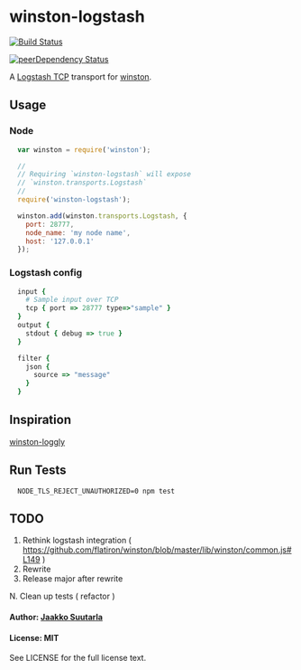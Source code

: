 # winston-logstash

[![Build Status](https://travis-ci.org/jaakkos/winston-logstash.png?branch=master)](https://travis-ci.org/jaakkos/winston-logstash)

[![peerDependency Status](https://david-dm.org/jaakkos/winston-logstash/peer-status.svg)](https://david-dm.org/jaakkos/winston-logstash#info=peerDependencies)

A [Logstash TCP][0] transport for [winston][1].

## Usage

### Node

``` js
  var winston = require('winston');

  //
  // Requiring `winston-logstash` will expose
  // `winston.transports.Logstash`
  //
  require('winston-logstash');

  winston.add(winston.transports.Logstash, {
    port: 28777,
    node_name: 'my node name',
    host: '127.0.0.1'
  });
```

### Logstash config

``` ruby
  input {
    # Sample input over TCP
    tcp { port => 28777 type=>"sample" }
  }
  output {
    stdout { debug => true }
  }

  filter {
    json {
      source => "message"
    }
  }

```

## Inspiration
[winston-loggly][2]

## Run Tests

```
  NODE_TLS_REJECT_UNAUTHORIZED=0 npm test
```

## TODO

1. Rethink logstash integration ( https://github.com/flatiron/winston/blob/master/lib/winston/common.js#L149 )
2. Rewrite
3. Release major after rewrite

N. Clean up tests ( refactor )

#### Author: [Jaakko Suutarla](https://github.com/jaakkos)

#### License: MIT

See LICENSE for the full license text.

[0]: http://logstash.net/
[1]: https://github.com/flatiron/winston
[2]: https://github.com/indexzero/winston-loggly
